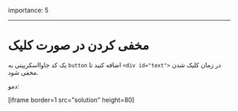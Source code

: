 importance: 5

---

# مخفی کردن در صورت کلیک

یک کد جاوا‌اسکریپتی به `button` اضافه کنید تا `<div id="text">` در زمان کلیک شدن مخفی شود.

دمو:

[iframe border=1 src="solution" height=80]
